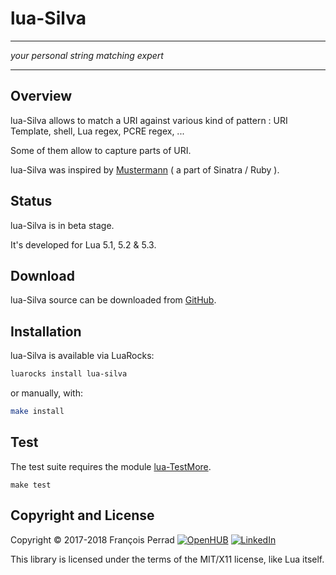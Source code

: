 
# lua-Silva

---

_your personal string matching expert_

---

## Overview

lua-Silva allows to match a URI against various kind of pattern :
URI Template, shell, Lua regex, PCRE regex, ...

Some of them allow to capture parts of URI.

lua-Silva was inspired by [Mustermann](http://sinatrarb.com/mustermann/)
( a part of Sinatra / Ruby ).

## Status

lua-Silva is in beta stage.

It's developed for Lua 5.1, 5.2 & 5.3.

## Download

lua-Silva source can be downloaded from
[GitHub](http://github.com/fperrad/lua-Silva/releases/).

## Installation

lua-Silva is available via LuaRocks:

```sh
luarocks install lua-silva
```

or manually, with:

```sh
make install
```

## Test

The test suite requires the module
[lua-TestMore](http://fperrad.github.io/lua-TestMore/).

    make test

## Copyright and License

Copyright &copy; 2017-2018 Fran&ccedil;ois Perrad
[![OpenHUB](http://www.openhub.net/accounts/4780/widgets/account_rank.gif)](http://www.openhub.net/accounts/4780?ref=Rank)
[![LinkedIn](http://www.linkedin.com/img/webpromo/btn_liprofile_blue_80x15.gif)](http://www.linkedin.com/in/fperrad)

This library is licensed under the terms of the MIT/X11 license, like Lua itself.

